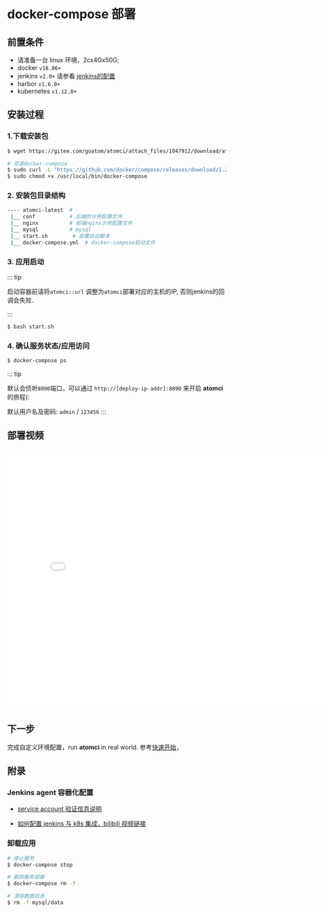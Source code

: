 # docker-compose 部署

## 前置条件

- 请准备一台 linux 环境，2cx4Gx50G;
- docker `v18.06+`
- jenkins `v2.0+` 请参看 [jenkins的配置](../guide/02.jenkins-requirements.html)
- harbor `v1.6.0+`
- kubernetes `v1.12.0+`
## 安装过程

### 1.下载安装包

```bash
$ wget https://gitee.com/goatom/atomci/attach_files/1047912/download/atomci-latest-docker-compose.tgz
```

```sh
# 安装docker-compose
$ sudo curl -L "https://github.com/docker/compose/releases/download/1.29.2/docker-compose-$(uname -s)-$(uname -m)" -o /usr/local/bin/docker-compose
$ sudo chmod +x /usr/local/bin/docker-compose
```

### 2. 安装包目录结构

```sh
---- atomci-latest  #
 |__ conf           # 后端的示例配置文件
 |__ nginx          # 前端nginx示例配置文件
 |__ mysql          # mysql
 |__ start.sh        # 部署启动脚本
 |__ docker-compose.yml  # docker-compose启动文件
```

### 3. 应用启动

::: tip

启动容器前请将`atomci::url` 调整为`atomci`部署对应的主机的IP, 否则jenkins的回调会失败．

:::


```sh
$ bash start.sh
```


### 4. 确认服务状态/应用访问

```sh
$ docker-compose ps
```

::: tip

默认会侦听`8090`端口，可以通过 `http://[deploy-ip-addr]:8090` 来开启 **atomci** 的旅程(:

默认用户名及密码: `admin` / `123456`
:::

## 部署视频

<iframe src="//player.bilibili.com/player.html?aid=547966151&cid=407287108&page=1" scrolling="no" width="800px" height="600px" border="0" frameborder="no" framespacing="0" allowfullscreen="true"></iframe>

## 下一步

完成自定义环境配置，run **atomci** in real world. 参考[快速开始](/guide/01quickstart.html)，

## 附录

### Jenkins agent 容器化配置

- [service account 验证信息说明](https://github.com/warm-native/docs/tree/master/topic002/deploy)

- [如何配置 jenkins 与 k8s 集成，bilibili 视频链接](https://www.bilibili.com/video/BV1A5411V7zm/)

### 卸载应用

```sh
# 停止服务
$ docker-compose stop

# 删除服务容器
$ docker-compose rm -f

# 清除数据目录
$ rm -f mysql/data
```
